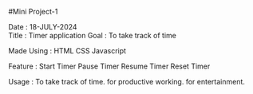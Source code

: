 #Mini Project-1

Date : 18-JULY-2024  
Title : Timer application 
Goal : To take track of time 


Made Using :
    HTML
    CSS
    Javascript

Feature :
    Start Timer 
    Pause Timer 
    Resume Timer 
    Reset Timer 

Usage :
    To take track of time.
    for productive working.
    for entertainment. 
    


